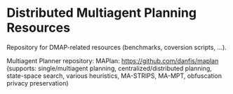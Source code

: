 Distributed Multiagent Planning Resources
============

Repository for DMAP-related resources (benchmarks, coversion scripts, ...).

Multiagent Planner repository:
MAPlan: https://github.com/danfis/maplan
(supports: single/multiagent planning, centralized/distributed planning, state-space search, various heuristics, MA-STRIPS, MA-MPT, obfuscation privacy preservation)
